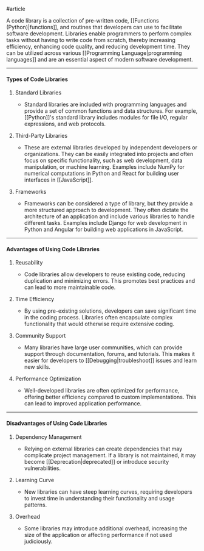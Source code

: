 #article

A code library is a collection of pre-written code, [[Functions (Python)|functions]], and routines that developers can use to facilitate software development. Libraries enable programmers to perform complex tasks without having to write code from scratch, thereby increasing efficiency, enhancing code quality, and reducing development time. They can be utilized across various [[Programming Language|programming languages]] and are an essential aspect of modern software development.

----
#### Types of Code Libraries

1. Standard Libraries
	- Standard libraries are included with programming languages and provide a set of common functions and data structures. For example, [[Python]]'s standard library includes modules for file I/O, regular expressions, and web protocols.

 2. Third-Party Libraries
	 - These are external libraries developed by independent developers or organizations. They can be easily integrated into projects and often focus on specific functionality, such as web development, data manipulation, or machine learning. Examples include NumPy for numerical computations in Python and React for building user interfaces in [[JavaScript]].

3. Frameworks
	- Frameworks can be considered a type of library, but they provide a more structured approach to development. They often dictate the architecture of an application and include various libraries to handle different tasks. Examples include Django for web development in Python and Angular for building web applications in JavaScript.

----
#### Advantages of Using Code Libraries

 1. Reusability
	 - Code libraries allow developers to reuse existing code, reducing duplication and minimizing errors. This promotes best practices and can lead to more maintainable code.

 2. Time Efficiency
	 - By using pre-existing solutions, developers can save significant time in the coding process. Libraries often encapsulate complex functionality that would otherwise require extensive coding.

 3. Community Support
	 - Many libraries have large user communities, which can provide support through documentation, forums, and tutorials. This makes it easier for developers to [[Debugging|troubleshoot]] issues and learn new skills.

 4. Performance Optimization
	 - Well-developed libraries are often optimized for performance, offering better efficiency compared to custom implementations. This can lead to improved application performance.

----
#### Disadvantages of Using Code Libraries

1. Dependency Management
	- Relying on external libraries can create dependencies that may complicate project management. If a library is not maintained, it may become [[Deprecation|deprecated]] or introduce security vulnerabilities.

 2. Learning Curve
	 - New libraries can have steep learning curves, requiring developers to invest time in understanding their functionality and usage patterns.

 3. Overhead
	 - Some libraries may introduce additional overhead, increasing the size of the application or affecting performance if not used judiciously.